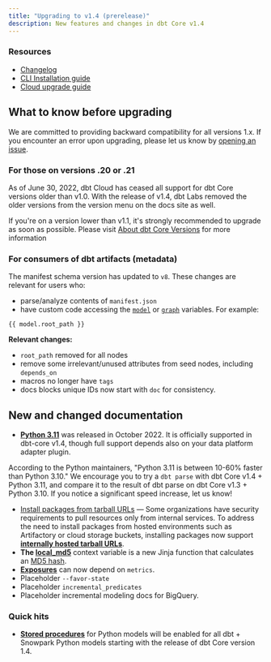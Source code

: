```yaml
---
title: "Upgrading to v1.4 (prerelease)"
description: New features and changes in dbt Core v1.4
---
```

### Resources

- [Changelog](https://github.com/dbt-labs/dbt-core/blob/1.4.latest/CHANGELOG.md)
- [CLI Installation guide](/docs/get-started/installation)
- [Cloud upgrade guide](/docs/dbt-versions/upgrade-core-in-cloud)

## What to know before upgrading

We are committed to providing backward compatibility for all versions 1.x. If you encounter an error upon upgrading, please let us know by [opening an issue](https://github.com/dbt-labs/dbt-core/issues/new).

### For those on versions .20 or .21

As of June 30, 2022, dbt Cloud has ceased all support for dbt Core versions older than v1.0. With the release of v1.4, dbt Labs removed the older versions from the version menu on the docs site as well. 

If you're on a version lower than v1.1, it's strongly recommended to upgrade as soon as possible.
Please visit [About dbt Core Versions](/dbt-versions/core) for more information

### For consumers of dbt artifacts (metadata)

The manifest schema version has updated to `v8`.
These changes are relevant for users who:
- parse/analyze contents of `manifest.json`
- have custom code accessing the [`model`](https://docs.getdbt.com/reference/dbt-jinja-functions/model) or [`graph`](https://docs.getdbt.com/reference/dbt-jinja-functions/graph) variables. For example:

```
{{ model.root_path }}
```

**Relevant changes:**
- `root_path` removed for all nodes
- remove some irrelevant/unused attributes from seed nodes, including `depends_on`
- macros no longer have `tags`
- docs blocks unique IDs now start with `doc` for consistency. 

## New and changed documentation

- **[Python 3.11](/faqs/Core/install-python-compatibility)**  was released in October 2022. It is officially supported in dbt-core v1.4, though full support depends also on your data platform adapter plugin.

According to the Python maintainers, "Python 3.11 is between 10-60% faster than Python 3.10." We encourage you to try a `dbt parse` with dbt Core v1.4 + Python 3.11, and compare it to the result of dbt parse on dbt Core v1.3 + Python 3.10. If you notice a significant speed increase, let us know!
- [Install packages from tarball URLs](/docs/build/packages) &mdash; Some organizations have security requirements to pull resources only from internal services. To address the need to install packages from hosted environments such as Artifactory or cloud storage buckets, installing packages now support **[internally hosted tarball URLs](/docs/build/packages)**. 
- **The [local_md5](/reference/dbt-jinja-functions/local-md5)** context variable is a new Jinja function that calculates an [MD5 hash](https://en.wikipedia.org/wiki/MD5).
- **[Exposures](/docs/build/exposures)** can now depend on `metrics`.
- Placeholder `--favor-state`
- Placeholder `incremental_predicates`
- Placeholder incremental modeling docs for BigQuery.


### Quick hits

- **[Stored procedures](/docs/build/python-models##Specific-data-platforms)** for Python models will be enabled for all dbt + Snowpark Python models starting with the release of dbt Core version 1.4.

